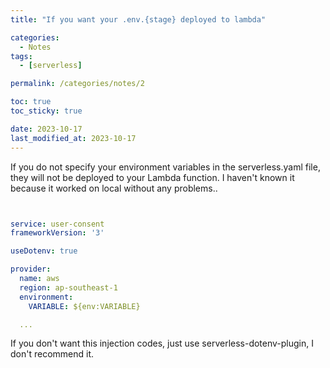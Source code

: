 ```yaml
---
title: "If you want your .env.{stage} deployed to lambda"

categories:
  - Notes
tags:
  - [serverless]

permalink: /categories/notes/2

toc: true
toc_sticky: true

date: 2023-10-17
last_modified_at: 2023-10-17
---
```


If you do not specify your environment variables in the serverless.yaml file, they will not be deployed to your Lambda function. I haven't known it because it worked on local without any problems.. 
```yaml


service: user-consent
frameworkVersion: '3'

useDotenv: true

provider:
  name: aws
  region: ap-southeast-1
  environment:
    VARIABLE: ${env:VARIABLE}

  ...


```

If you don't want this injection codes, just use serverless-dotenv-plugin, I don't recommend it.




